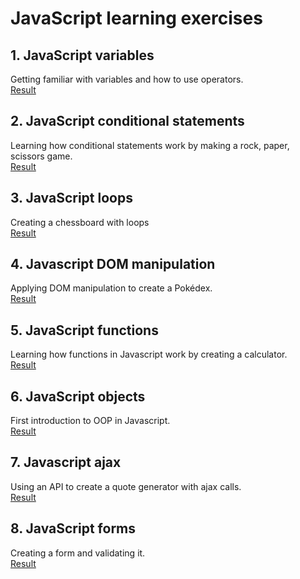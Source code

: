 # JavaScript learning exercises

## 1. JavaScript variables
Getting familiar with variables and how to use operators. <br>
[Result](https://github.com/gertvandormael/learning-js/blob/master/1.js-variables/) 

## 2. JavaScript conditional statements
Learning how conditional statements work by making a rock, paper, scissors game.<br>
[Result](https://gertvandormael.github.io/learning-js/2.js-conditions/)

## 3. JavaScript loops
Creating a chessboard with loops <br>
[Result](https://gertvandormael.github.io/learning-js/3.js-loops/)

## 4. Javascript DOM manipulation
Applying DOM manipulation to create a Pokédex. <br>
[Result](https://gertvandormael.github.io/learning-js/4.js-dom-manipulation/pokedex.html)

## 5. JavaScript functions
Learning how functions in Javascript work by creating a calculator. <br>
[Result](https://gertvandormael.github.io/learning-js/5.js-functions/)

## 6. JavaScript objects
First introduction to OOP in Javascript. <br>
[Result](https://gertvandormael.github.io/learning-js/6.js-objects/)

## 7. Javascript ajax
Using an API to create a quote generator with ajax calls. <br>
[Result](https://gertvandormael.github.io/learning-js/7.js-ajax/)

## 8. JavaScript forms
Creating a form and validating it. <br>
[Result](https://gertvandormael.github.io/learning-js/8.js-form/)